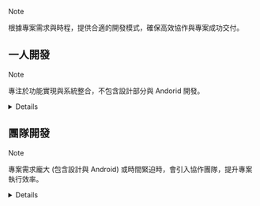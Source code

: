> [!NOTE]
> 根據專案需求與時程，提供合適的開發模式，確保高效協作與專案成功交付。

## 一人開發

> [!NOTE]
>  專注於功能實現與系統整合，不包含設計部分與 Andorid 開發。

<details>

需客戶提供 UI 設計稿或參考範例，作為開發的視覺指引。

### iOS 原生開發
提供針對 iOS 平台的高效能原生功能開發。

### 網站全端開發
涵蓋前端與後端的功能開發與系統整合。

</details>

## 團隊開發

> [!NOTE]
> 專案需求龐大 (包含設計與 Android) 或時間緊迫時，會引入協作團隊，提升專案執行效率。

<details>

### 設計需求
由專業設計師提供 UI/UX 設計，確保介面美觀實用，提升使用者體驗。

### Android 原生開發
專業開發人員加入，針對 Android 平台提供高效開發支持。

### 團隊開發加速
當專案需要同時進行 iOS、Android 與網站全端開發時，組建專業團隊協作，確保高品質交付並按時完成。

</details>